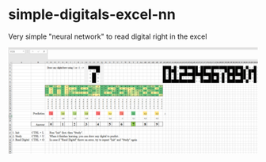 # simple-digitals-excel-nn
Very simple "neural network" to read digital right in the excel

![File Preview](./assets/file-preview.png)
